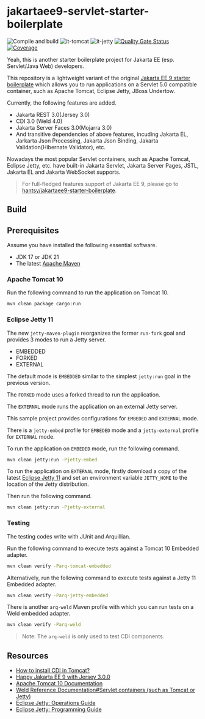 # jakartaee9-servlet-starter-boilerplate

![Compile and build](https://github.com/hantsy/jakartaee9-servlet-starter-boilerplate/workflows/Build/badge.svg)
![it-tomcat](https://github.com/hantsy/jakartaee9-servlet-starter-boilerplate/workflows/it-tomcat/badge.svg)
![it-jetty](https://github.com/hantsy/jakartaee9-servlet-starter-boilerplate/workflows/it-jetty/badge.svg)
[![Quality Gate Status](https://sonarcloud.io/api/project_badges/measure?project=hantsy_jakartaee9-servlet-starter-boilerplate&metric=alert_status)](https://sonarcloud.io/dashboard?id=hantsy_jakartaee9-servlet-starter-boilerplate)
[![Coverage](https://sonarcloud.io/api/project_badges/measure?project=hantsy_jakartaee9-servlet-starter-boilerplate&metric=coverage)](https://sonarcloud.io/dashboard?id=hantsy_jakartaee9-servlet-starter-boilerplate)

Yeah, this is another starter boilerplate project for Jakarta EE (esp. Servlet/Java Web) developers.

This repository is a lightweight variant of the original [Jakarta EE 9 starter boilerplate](https://github.com/hantsy/jakartaee9-starter-boilerplate) which allows you to run applications on a Servlet 5.0 compatible container, such as Apache Tomcat, Eclipse Jetty, JBoss Undertow.

Currently, the following features are added.

* Jakarta REST 3.0(Jersey 3.0)
* CDI 3.0 (Weld 4.0)
* Jakarta Server Faces 3.0(Mojarra 3.0)
* And transitive dependencies of above features, incuding Jakarta EL, Jarkarta Json Processing, Jakarta Json Binding, Jakarta Validation(Hibernate Validator), etc.

Nowadays the most popular Servlet containers, such as Apache Tomcat, Eclipse Jetty, etc. have built-in Jakarta Servlet, Jakarta Server Pages, JSTL, Jakarta EL and Jakarta WebSocket supports.

> For full-fledged features support of Jakarta EE 9, please go to [hantsy/jakartaee9-starter-boilerplate](https://github.com/hantsy/jakartaee9-starter-boilerplate).


## Build 

## Prerequisites 

Assume you have installed the following essential software.

* JDK 17 or JDK 21
* The latest [Apache Maven](https://maven.apache.org)

### Apache Tomcat 10

Run the following command to run the application on Tomcat 10.

```bash
mvn clean package cargo:run
```

### Eclipse Jetty 11

The new `jetty-maven-plugin` reorganizes the former `run-fork` goal and provides 3 modes to run a Jetty server.

* EMBEDDED
* FORKED
* EXTERNAL

The default mode is `EMBEDDED` similar to the simplest `jetty:run` goal in the previous version.

The `FORKED` mode uses a forked thread to run the application.

The `EXTERNAL` mode runs the application on an external Jetty server.


This sample project provides configurations for `EMBEDED`  and `EXTERNAL` mode. 

There is a `jetty-embed` profile for `EMBEDED` mode and a `jetty-external` profile for `EXTERNAL` mode.

To run the application on `EMBEDED` mode, run the following command.

```bash
mvn clean jetty:run -Pjetty-embed
```

To run the application on `EXTERNAL` mode,  firstly download a copy of the latest [Eclipse Jetty 11](https://www.eclipse.org/jetty) and set an environment variable `JETTY_HOME` to the location of the Jetty distribution.
    
Then run the following command.

```bash
mvn clean jetty:run -Pjetty-external
```


### Testing

The testing codes write with JUnit and Arquillian.

Run the following command to execute tests against a Tomcat 10 Embedded adapter.

```bash 
mvn clean verify -Parq-tomcat-embedded
```
Alternatively, run the following command to execute tests against a Jetty 11 Embedded adapter.

```bash 
mvn clean verify -Parq-jetty-embedded
```

There is another `arq-weld` Maven profile with which you can run tests on a Weld embedded adapter.

```bash 
mvn clean verify -Parq-weld
```

> Note: The `arq-weld` is only used to test CDI components.


## Resources

* [How to install CDI in Tomcat?](https://balusc.omnifaces.org/2013/10/how-to-install-cdi-in-tomcat.html)
* [Happy Jakarta EE 9 with Jersey 3.0.0](http://blog.supol.cz/?p=235)
* [Apache Tomcat 10 Documentation](https://tomcat.apache.org/tomcat-10.0-doc)
* [Weld Reference Documentation#Servlet containers (such as Tomcat or Jetty)](https://docs.jboss.org/weld/reference/latest/en-US/html/environments.html#weld-servlet)
* [Eclipse Jetty: Operations Guide](https://www.eclipse.org/jetty/documentation/jetty-11/operations-guide/index.html)
* [Eclipse Jetty: Programming Guide](http://www.eclipse.org/jetty/documentation/jetty-11/programming-guide/index.html)

  

